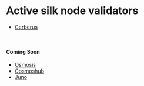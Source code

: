 # Active silk node validators

* [Cerberus](https://www.mintscan.io/cerberus/validators/cerberusvaloper1qln4xw03t27nduvww4a5kw89348f3k7wv9nfhl)
<br>

#### Coming Soon

* [Osmosis](https://www.mintscan.io/osmosis/validators/SILKNODECODEHERE)
* [Cosmoshub](https://www.mintscan.io/cosmos/validators/SILKNODECODEHERE)
* [Juno](https://www.mintscan.io/juno/validators/SILKNODECODEHERE)
